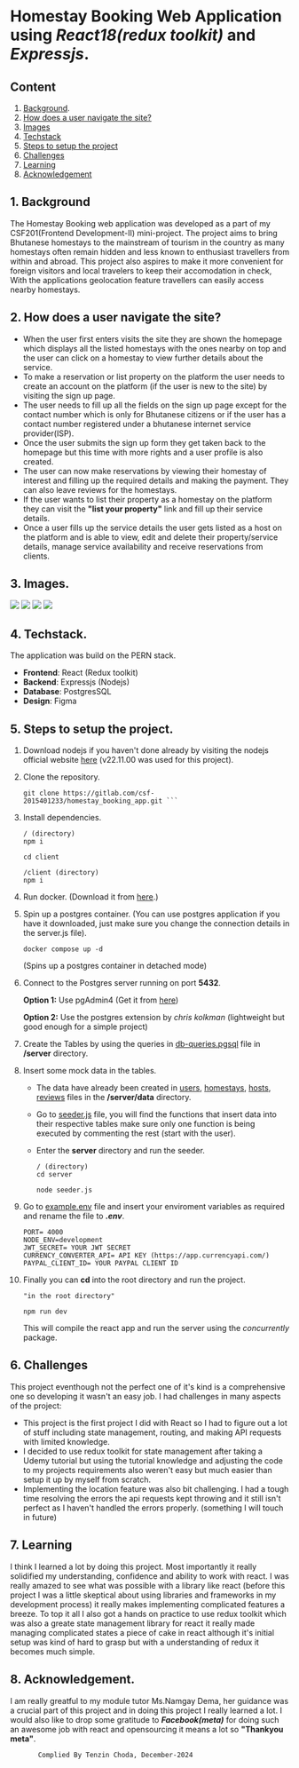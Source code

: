 # Homestay Booking Web Application using *React18(redux toolkit)* and *Expressjs*.

## Content
1. [Background](#1-background).
2. [How does a user navigate the site?](#2-how-does-a-user-navigate-the-site)
3. [Images](#3-images)
4. [Techstack](#4-techstack)
5. [Steps to setup the project](#5-steps-to-setup-the-project)
6. [Challenges](#6-challenges)
7. [Learning](#7-learning)
8. [Acknowledgement](#8-acknowledgement)

## 1. Background
The Homestay Booking web application was developed as a part of my CSF201(Frontend Development-II) mini-project. The project aims to bring Bhutanese homestays to the mainstream of tourism in the country as many homestays often remain hidden and less known to enthusiast travellers from within and abroad. This project also aspires to make it more convenient for foreign visitors and local travelers to keep their accomodation in check, With the applications geolocation feature travellers can easily access nearby homestays.

## 2. How does a user navigate the site?
- When the user first enters visits the site they are shown the homepage which displays all the listed homestays with the ones nearby on top and the user can click on a homestay to view further details about the service.
- To make a reservation or list property on the platform the user needs to create an account on the platform (if the user is new to the site) by visiting the sign up page.
- The user needs to fill up all the fields on the sign up page except for the contact number which is only for Bhutanese citizens or if the user has a contact number registered under a bhutanese internet service provider(ISP).
- Once the user submits the sign up form they get taken back to the homepage but this time with more rights and a user profile is also created.
- The user can now make reservations by viewing their homestay of interest and filling up the required details and making the payment. They can also leave reviews for the homestays.
- If the user wants to list their property as a homestay on the platform they can visit the **"list your property"** link and fill up their service details.
- Once a user fills up the service details the user gets listed as a host on the platform and is able to view, edit and delete their property/service details, manage service availability and receive reservations from clients. 

## 3. Images.
![](/documentation_assets/Screenshot%202024-11-28%20213414.png)
![](/documentation_assets/Screenshot%202024-11-28%20213447.png)
![](/documentation_assets/Screenshot%202024-12-01%20125746.png)
![](/documentation_assets/Screenshot%202024-12-01%20130112.png)

## 4. Techstack.
The application was build on the PERN stack.

- **Frontend**: React (Redux toolkit)
- **Backend**: Expressjs (Nodejs)
- **Database**: PostgresSQL
- **Design**: Figma

## 5. Steps to setup the project.
1. Download nodejs if you haven't done already by visiting the nodejs official website [here](https://nodejs.org/) (v22.11.00 was used for this project).

2. Clone the repository.

   ```
   git clone https://gitlab.com/csf-2015401233/homestay_booking_app.git ```

3. Install dependencies.

    ```
    / (directory)
    npm i

    cd client

    /client (directory)
    npm i
    ```

4. Run docker. (Download it from [here](https://www.docker.com/products/docker-desktop/).)

5. Spin up a postgres container. (You can use postgres application if you have it downloaded, just make sure you change the connection details in the server.js file).

    ```
    docker compose up -d
    ```

    (Spins up a postgres container in detached mode)

6. Connect to the Postgres server running on port **5432**.

    **Option 1:** Use pgAdmin4 (Get it from [here](https://www.pgadmin.org/download/))

    **Option 2:** Use the postgres extension by *chris kolkman* (lightweight but good enough for a simple project)

7. Create the Tables by using the queries in [db-queries.pgsql](/server/db-queries.pgsql) file in **/server** directory.

8. Insert some mock data in the tables.
   - The data have already been created in [users](/server/data/users.js), [homestays](/server/data/homestays.js), [hosts](/server/data/hosts.js), [reviews](/server/data/reviews.js) files in the **/server/data** directory.

   - Go to [seeder.js](/server/seeder.js) file, you will find the functions that insert data into their respective tables make sure only one function is being executed by commenting the rest (start with the user).

   - Enter the **server** directory and run the seeder.
     ```
     / (directory)
     cd server

     node seeder.js
     ```
    
9. Go to [example.env](/example.env) file and insert your enviroment variables as required and rename the file to ***.env***.
    ```
    PORT= 4000
    NODE_ENV=development
    JWT_SECRET= YOUR JWT SECRET
    CURRENCY_CONVERTER_API= API KEY (https://app.currencyapi.com/)
    PAYPAL_CLIENT_ID= YOUR PAYPAL CLIENT ID
    ```

10. Finally you can **cd** into the root directory and run the project.
    ```
    "in the root directory"

    npm run dev
    ```
    This will compile the react app and run the server using the *concurrently* package.

## 6. Challenges
This project eventhough not the perfect one of it's kind is a comprehensive one so developing it wasn't an easy job. I had challenges in many aspects of the project:
- This project is the first project I did with React so I had to figure out a lot of stuff including state management, routing, and making API requests with limited knowledge.
- I decided to use redux toolkit for state management after taking a Udemy tutorial but using the tutorial knowledge and adjusting the code to my projects requirements also weren't easy but much easier than setup it up by myself from scratch.
- Implementing the location feature was also bit challenging. I had a tough time resolving the errors the api requests kept throwing and it still isn't perfect as I haven't handled the errors properly. (something I will touch in future)

## 7. Learning
I think I learned a lot by doing this project. Most importantly it really solidified my understanding, confidence and ability to work with react. I was really amazed to see what was possible with a library like react (before this project I was a little skeptical about using libraries and frameworks in my development process) it really makes implementing complicated features a breeze. To top it all I also got a hands on practice to use redux toolkit which was also a greate state management library for react it really made managing complicated states a piece of cake in react although it's initial setup was kind of hard to grasp but with a understanding of redux it becomes much simple.

## 8. Acknowledgement.
I am really greatful to my module tutor Ms.Namgay Dema, her guidance was a crucial part of this project and in doing this project I really learned a lot. I would also like to drop some gratitude to ***Facebook(meta)*** for doing such an awesome job with react and opensourcing it means a lot so **"Thankyou meta"**.

           Complied By Tenzin Choda, December-2024